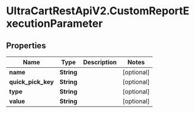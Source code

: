 # UltraCartRestApiV2.CustomReportExecutionParameter

## Properties
Name | Type | Description | Notes
------------ | ------------- | ------------- | -------------
**name** | **String** |  | [optional] 
**quick_pick_key** | **String** |  | [optional] 
**type** | **String** |  | [optional] 
**value** | **String** |  | [optional] 


